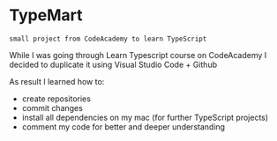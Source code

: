 # TypeMart
    small project from CodeAcademy to learn TypeScript

While I was going through Learn Typescript course on CodeAcademy I decided to duplicate it using Visual Studio Code + Github

As result I learned how to:
- create repositories
- commit changes
- install all dependencies on my mac (for further TypeScript projects)
- comment my code for better and deeper understanding




